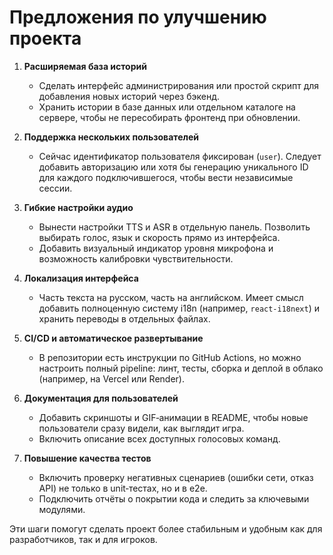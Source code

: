 # Предложения по улучшению проекта

1. **Расширяемая база историй**
   - Сделать интерфейс администрирования или простой скрипт для добавления новых историй через бэкенд.
   - Хранить истории в базе данных или отдельном каталоге на сервере, чтобы не пересобирать фронтенд при обновлении.

2. **Поддержка нескольких пользователей**
   - Сейчас идентификатор пользователя фиксирован (`user`). Следует добавить авторизацию или хотя бы генерацию уникального ID для каждого подключившегося, чтобы вести независимые сессии.

3. **Гибкие настройки аудио**
   - Вынести настройки TTS и ASR в отдельную панель. Позволить выбирать голос, язык и скорость прямо из интерфейса.
   - Добавить визуальный индикатор уровня микрофона и возможность калибровки чувствительности.

4. **Локализация интерфейса**
   - Часть текста на русском, часть на английском. Имеет смысл добавить полноценную систему i18n (например, `react-i18next`) и хранить переводы в отдельных файлах.

5. **CI/CD и автоматическое развертывание**
   - В репозитории есть инструкции по GitHub Actions, но можно настроить полный pipeline: линт, тесты, сборка и деплой в облако (например, на Vercel или Render).

6. **Документация для пользователей**
   - Добавить скриншоты и GIF‑анимации в README, чтобы новые пользователи сразу видели, как выглядит игра.
   - Включить описание всех доступных голосовых команд.

7. **Повышение качества тестов**
   - Включить проверку негативных сценариев (ошибки сети, отказ API) не только в unit‑тестах, но и в e2e.
   - Подключить отчёты о покрытии кода и следить за ключевыми модулями.

Эти шаги помогут сделать проект более стабильным и удобным как для разработчиков, так и для игроков.
